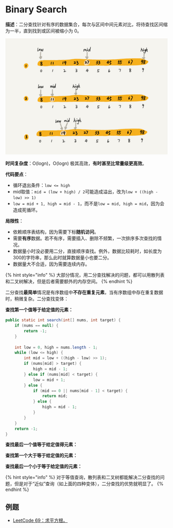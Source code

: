 # Binary Search

**描述**：二分查找针对有序的数据集合，每次与区间中间元素对比，将待查找区间缩为一半，直到找到或区间被缩小为 0。

![](../../.gitbook/assets/image%20%2849%29.png)

**时间复杂度**：O\(logn\)，O\(logn\) 极其高效，**有时甚至比常量级更高效**。

**代码要点**：

* 循环退出条件：`low <= high`
* mid取值：`mid = (low + high) / 2`可能造成溢出，改为`low + ((high - low) >> 1)`
* `low = mid + 1, high = mid - 1`，而不是`low = mid, high = mid`，因为会造成死循环。

**局限性**：

* 依赖顺序表结构，因为需要下标**随机访问**。
* 需要**有序**数据。若不有序，需要插入、删除不频繁，一次排序多次查找的情况。
* 数据量小时没必要用二分，直接顺序查找。例外，数据比较耗时，如长度为300的字符串，那么此时就算数据量小也要二分。
* 数据量大不合适，因为需要连续内存。

{% hint style="info" %}
大部分情况，用二分查找解决的问题，都可以用散列表和二叉树解决，但是后者需要额外的内存空间。
{% endhint %}

二分查找**最简单**情况是有序数组中**不存在重复元素**，当有序数组中存在重复数据时，稍微复杂。二分查找变体：

**查找第一个值等于给定值的元素：**

```java
public static int search(int[] nums, int target) {
    if (nums == null) {
        return -1;
    }
    
    int low = 0, high = nums.length - 1;
    while (low <= high) {
        int mid = low + ((high - low) >> 1);
        if (nums[mid] > target) {
            high = mid - 1;
        } else if (nums[mid] < target) {
            low = mid + 1;
        } else {
            if (mid == 0 || nums[mid - 1] < target) {
                return mid;
            } else {
                high = mid - 1;
            }
        }
    }
    return -1;
}
```

**查找最后一个值等于给定值得元素：**

**查找第一个大于等于给定值的元素：**

**查找最后一个小于等于给定值的元素：**

{% hint style="info" %}
对于等值查询，散列表和二叉树都能解决二分查找的问题，但是对于“近似”查询（如上面的四种变体），二分查找的优势就明显了。
{% endhint %}

## 例题

* [LeetCode 69：求平方根。](https://github.com/StoneYunZhao/algorithm/blob/master/src/main/java/com/zhaoyun/leetcode/search/LT69.java)


